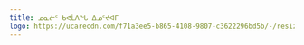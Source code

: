 ```yaml
---
title: ᓄᓇᓖᑦ ᑲᕙᒫᐱᖓ ᐃᓄᑦᔪᐊᒥ
logo: https://ucarecdn.com/f71a3ee5-b865-4108-9807-c3622296bd5b/-/resize/800x/logo_nv.jpg
---
```

